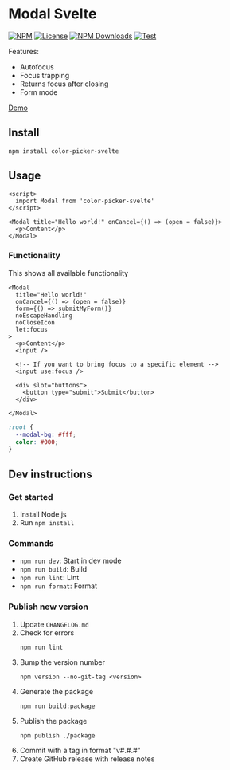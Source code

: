 # Modal Svelte

[![NPM](https://img.shields.io/npm/v/modal-svelte.svg)](https://npmjs.com/package/modal-svelte)
[![License](https://img.shields.io/npm/l/modal-svelte.svg)](LICENSE)
[![NPM Downloads](https://img.shields.io/npm/dm/modal-svelte.svg)](https://npmjs.com/package/modal-svelte)
[![Test](https://github.com/probablykasper/modal-svelte/actions/workflows/test.yml/badge.svg)](https://github.com/probablykasper/modal-svelte/actions/workflows/test.yml)

Features:

- Autofocus
- Focus trapping
- Returns focus after closing
- Form mode

[Demo](https://modal-svelte.kasper.space/)

## Install

```
npm install color-picker-svelte
```

## Usage

```svelte
<script>
  import Modal from 'color-picker-svelte'
</script>

<Modal title="Hello world!" onCancel={() => (open = false)}>
  <p>Content</p>
</Modal>
```
  

### Functionality

This shows all available functionality

```svelte
<Modal
  title="Hello world!"
  onCancel={() => (open = false)}
  form={() => submitMyForm()}
  noEscapeHandling
  noCloseIcon
  let:focus
>
  <p>Content</p>
  <input />

  <!-- If you want to bring focus to a specific element -->
  <input use:focus />

  <div slot="buttons">
    <button type="submit">Submit</button>
  </div>

</Modal>
```

```css
:root {
  --modal-bg: #fff;
  color: #000;
}
```

## Dev instructions

### Get started

1. Install Node.js
2. Run `npm install`

### Commands

- `npm run dev`: Start in dev mode
- `npm run build`: Build
- `npm run lint`: Lint
- `npm run format`: Format

### Publish new version

1. Update `CHANGELOG.md`
2. Check for errors
    ```
    npm run lint
    ```
3. Bump the version number
    ```
    npm version --no-git-tag <version>
    ```
4. Generate the package
    ```
    npm run build:package
    ```
5. Publish the package
    ```
    npm publish ./package
    ```
6. Commit with a tag in format "v#.#.#"
7. Create GitHub release with release notes
